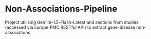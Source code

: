 # Non-Associations-Pipeline
Project utilising Gemini-1.5-Flash-Latest and sections from studies (accessed via Europe PMC RESTful API) to extract gene-disease non-associations
